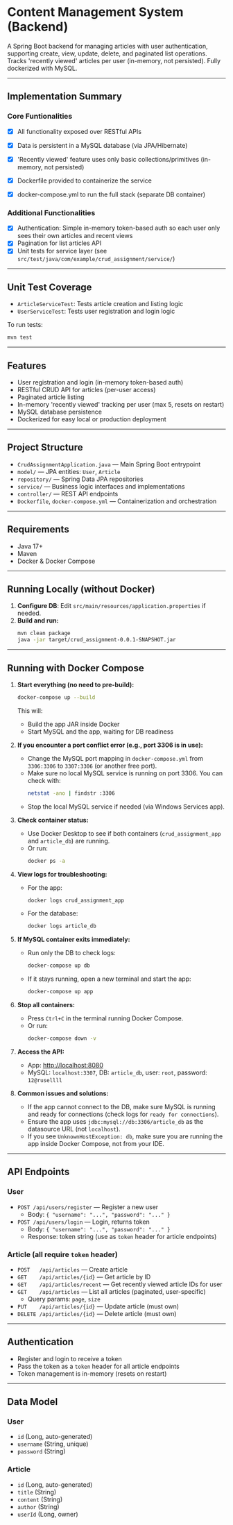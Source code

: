 # Content Management System (Backend)

A Spring Boot backend for managing articles with user authentication, supporting create, view, update, delete, and paginated list operations. Tracks 'recently viewed' articles per user (in-memory, not persisted). Fully dockerized with MySQL.

---

## Implementation Summary

### Core Funtionalities
- [x] All functionality exposed over RESTful APIs
- [x] Data is persistent in a MySQL database (via JPA/Hibernate)
- [x] 'Recently viewed' feature uses only basic collections/primitives (in-memory, not persisted)
- [x] Dockerfile provided to containerize the service
- [x] docker-compose.yml to run the full stack (separate DB container)


### Additional Functionalities
- [x] Authentication: Simple in-memory token-based auth so each user only sees their own articles and recent views
- [x] Pagination for list articles API
- [x] Unit tests for service layer (see `src/test/java/com/example/crud_assignment/service/`)

---

## Unit Test Coverage

- `ArticleServiceTest`: Tests article creation and listing logic
- `UserServiceTest`: Tests user registration and login logic

To run tests:
```bash
mvn test
```

---

## Features
- User registration and login (in-memory token-based auth)
- RESTful CRUD API for articles (per-user access)
- Paginated article listing
- In-memory 'recently viewed' tracking per user (max 5, resets on restart)
- MySQL database persistence
- Dockerized for easy local or production deployment

---

## Project Structure

- `CrudAssignmentApplication.java` — Main Spring Boot entrypoint
- `model/` — JPA entities: `User`, `Article`
- `repository/` — Spring Data JPA repositories
- `service/` — Business logic interfaces and implementations
- `controller/` — REST API endpoints
- `Dockerfile`, `docker-compose.yml` — Containerization and orchestration

---

## Requirements
- Java 17+
- Maven
- Docker & Docker Compose

---

## Running Locally (without Docker)

1. **Configure DB**: Edit `src/main/resources/application.properties` if needed.
2. **Build and run:**
   ```bash
   mvn clean package
   java -jar target/crud_assignment-0.0.1-SNAPSHOT.jar
   ```

---

## Running with Docker Compose

1. **Start everything (no need to pre-build):**
   ```sh
   docker-compose up --build
   ```
   This will:
   - Build the app JAR inside Docker
   - Start MySQL and the app, waiting for DB readiness

2. **If you encounter a port conflict error (e.g., port 3306 is in use):**
   - Change the MySQL port mapping in `docker-compose.yml` from `3306:3306` to `3307:3306` (or another free port).
   - Make sure no local MySQL service is running on port 3306. You can check with:
     ```sh
     netstat -ano | findstr :3306
     ```
   - Stop the local MySQL service if needed (via Windows Services app).

3. **Check container status:**
   - Use Docker Desktop to see if both containers (`crud_assignment_app` and `article_db`) are running.
   - Or run:
     ```sh
     docker ps -a
     ```

4. **View logs for troubleshooting:**
   - For the app:
     ```sh
     docker logs crud_assignment_app
     ```
   - For the database:
     ```sh
     docker logs article_db
     ```

5. **If MySQL container exits immediately:**
   - Run only the DB to check logs:
     ```sh
     docker-compose up db
     ```
   - If it stays running, open a new terminal and start the app:
     ```sh
     docker-compose up app
     ```

6. **Stop all containers:**
   - Press `Ctrl+C` in the terminal running Docker Compose.
   - Or run:
     ```sh
     docker-compose down -v
     ```

7. **Access the API:**
   - App: [http://localhost:8080](http://localhost:8080)
   - MySQL: `localhost:3307`, DB: `article_db`, user: `root`, password: `12@rusellll`

8. **Common issues and solutions:**
   - If the app cannot connect to the DB, make sure MySQL is running and ready for connections (check logs for `ready for connections`).
   - Ensure the app uses `jdbc:mysql://db:3306/article_db` as the datasource URL (not `localhost`).
   - If you see `UnknownHostException: db`, make sure you are running the app inside Docker Compose, not from your IDE.

---

## API Endpoints

### User
- `POST /api/users/register` — Register a new user
  - Body: `{ "username": "...", "password": "..." }`
- `POST /api/users/login` — Login, returns token
  - Body: `{ "username": "...", "password": "..." }`
  - Response: token string (use as `token` header for article endpoints)

### Article (all require `token` header)
- `POST   /api/articles`         — Create article
- `GET    /api/articles/{id}`    — Get article by ID
- `GET    /api/articles/recent`  — Get recently viewed article IDs for user
- `GET    /api/articles`         — List all articles (paginated, user-specific)
  - Query params: `page`, `size`
- `PUT    /api/articles/{id}`    — Update article (must own)
- `DELETE /api/articles/{id}`    — Delete article (must own)

---

## Authentication
- Register and login to receive a token
- Pass the token as a `token` header for all article endpoints
- Token management is in-memory (resets on restart)

---

## Data Model

### User
- `id` (Long, auto-generated)
- `username` (String, unique)
- `password` (String)

### Article
- `id` (Long, auto-generated)
- `title` (String)
- `content` (String)
- `author` (String)
- `userId` (Long, owner)

